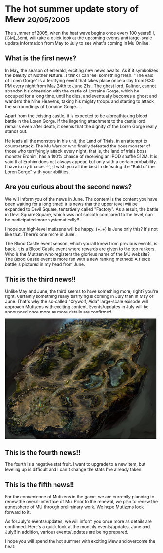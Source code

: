 # The hot summer update story of Mew <small>20/05/2005</small>

The summer of 2005, when the heat wave begins once every 100 years!! I, [GM]\_Semi, will take a quick look at the upcoming events and large-scale update information from May to July to see what's coming in Mu Online.

## What is the first news?

In May, the season of emerald, exciting new news awaits. As if it symbolizes the beauty of Mother Nature.. I think I can feel something fresh. "The Raid of Loren Gorge" is a terrifying event that takes place once a day from 9:30 PM every night from May 24th to June 21st.
The ghost lord, Kaltner, cannot abandon his obsession with the castle of Lorraine Gorge, which he occupied for a long time, until he dies, and eventually becomes a ghost and wanders the Nine Heavens, taking his mighty troops and starting to attack the surroundings of Lorraine Gorge... .

Apart from the existing castle, it is expected to be a breathtaking blood battle in the Loren Gorge. If the lingering attachment to the castle lord remains even after death, it seems that the dignity of the Loren Gorge really stands out.

He leads all the monsters in his unit, the Land of Trials, in an attempt to counterattack. The Mu Warrior who finally defeated the boss monster of those who terrifyingly attack every night, that is, the land of trials boss monster Erohim, has a 100% chance of receiving an IPOD shuffle 512M.
It is said that Erohim does not always appear, but only with a certain probability. I have to try it once. ^^;;
I wish you all the best in defeating the "Raid of the Loren Gorge" with your abilities.

## Are you curious about the second news?

We will inform you of the news in June. The content is the content you have been waiting for a long time!! It is news that the upper level will be expanded to Devil Square, tentatively called "Factory". As a result, the battle in Devil Square Square, which was not smooth compared to the level, can be participated more systematically!!

I hope our high-level mutizens will be happy. (+\_+)
Is June only this? It's not like that. There's one more in June.

The Blood Castle event season, which you all knew from previous events, is back. It is a Blood Castle event where rewards are given to the top rankers. Who is the Mutizen who registers the glorious name of the MU website? The Blood Castle event is more fun with a new ranking method!! A fierce battle is pictured in my head from June.

## This is the third news!!

Unlike May and June, the third seems to have something more, right?
you're right. Certainly something really terrifying is coming in July than in May or June.
That's why the so-called "Crywolf, Aida" large-scale episode will approach Mutizens with exciting content.
Events/updates in July will be announced once more as more details are confirmed.

![](./img/shot51_a.jpg)

## This is the fourth news!!

The fourth is a negative stat fruit.
I want to upgrade to a new item, but leveling up is difficult and
I can't change the stats I've already taken.

## This is the fifth news!!

For the convenience of Mutizens in the game, we are currently planning to renew the overall interface of Mu.
Prior to the renewal, we plan to renew the atmosphere of MU through preliminary work.
We hope Mutizens look forward to it.

As for July's events/updates, we will inform you once more as details are confirmed.
Here's a quick look at the monthly events/updates.
June and July!! In addition, various events/updates are being prepared.

I hope you will spend the hot summer with exciting Mew and overcome the heat.
